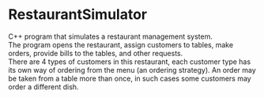# RestaurantSimulator

C++ program that simulates a restaurant management system.  
The program opens the restaurant, assign customers to tables, make orders,
provide bills to the tables, and other requests.  
There are 4 types of customers in this restaurant, each customer type has its own way of
ordering from the menu (an ordering strategy). An order may be taken from a table more than
once, in such cases some customers may order a different dish.
